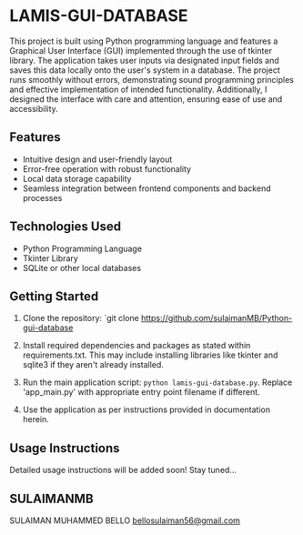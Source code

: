 # LAMIS-GUI-DATABASE
This project is built using Python programming language and features a Graphical User Interface (GUI) implemented through the use of tkinter library. The application takes user inputs via designated input fields and saves this data locally onto the user's system in a database. The project runs smoothly without errors, demonstrating sound programming principles and effective implementation of intended functionality. Additionally, I designed the interface with care and attention, ensuring ease of use and accessibility.

## Features
- Intuitive design and user-friendly layout
- Error-free operation with robust functionality
- Local data storage capability
- Seamless integration between frontend components and backend processes

## Technologies Used
- Python Programming Language
- Tkinter Library
- SQLite or other local databases

## Getting Started
1. Clone the repository: `git clone 
https://github.com/sulaimanMB/Python-gui-database

2. Install required dependencies and packages as stated within requirements.txt. This may include installing libraries like tkinter and sqlite3 if they aren't already installed.

3. Run the main application script: `python lamis-gui-database.py`. Replace 'app\_main.py' with appropriate entry point filename if different.

4. Use the application as per instructions provided in documentation herein.

## Usage Instructions
Detailed usage instructions will be added soon! Stay tuned...

## SULAIMANMB
SULAIMAN MUHAMMED BELLO 
bellosulaiman56@gmail.com
